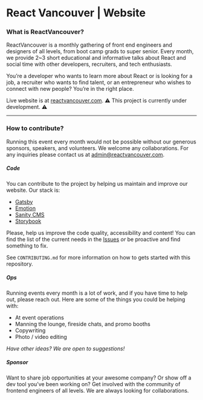 # React Vancouver | Website

### What is ReactVancouver?

ReactVancouver is a monthly gathering of front end engineers and designers of all levels, from boot camp grads to super senior. Every month, we provide 2~3 short educational and informative talks about React and social time with other developers, recruiters, and tech enthusiasts.

You’re a developer who wants to learn more about React or is looking for a job, a recruiter who wants to find talent, or an entrepreneur who wishes to connect with new people? You’re in the right place.

Live website is at [reactvancouver.com](https://reactvancouver.com/). ⚠ This project is currently under development. ⚠

---

### How to contribute?

Running this event every month would not be possible without our generous sponsors, speakers, and volunteers. We welcome any collaborations. For any inquiries please contact us at admin@reactvancouver.com.

##### Code

You can contribute to the project by helping us maintain and improve our website. Our stack is:

- [Gatsby](https://www.gatsbyjs.com/docs/)
- [Emotion](https://emotion.sh/docs/introduction)
- [Sanity CMS](https://www.sanity.io/docs/getting-started)
- [Storybook](https://storybook.js.org/docs/react/get-started/introduction)

Please, help us improve the code quality, accessibility and content! You can find the list of the current needs in the [Issues](https://github.com/React-Vancouver/website/issues) _*or*_ be proactive and find something to fix.

See `CONTRIBUTING.md` for more information on how to gets started with this repository.

##### Ops

Running events every month is a lot of work, and if you have time to help out, please reach out. Here are some of the things you could be helping with:

- At event operations
- Manning the lounge, fireside chats, and promo booths
- Copywriting
- Photo / video editing

_*Have other ideas? We are open to suggestions!*_

##### Sponsor

Want to share job opportunities at your awesome company? Or show off a dev tool you’ve been working on? Get involved with the community of frontend engineers of all levels. We are always looking for collaborations.
